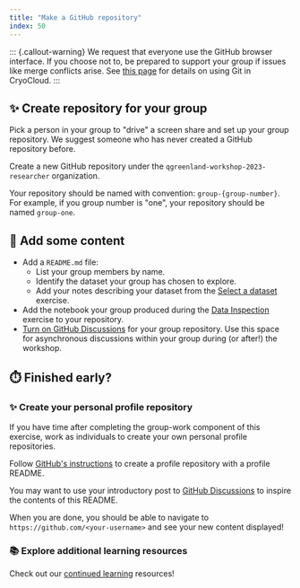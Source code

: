 ```yaml
---
title: "Make a GitHub repository"
index: 50
---
```


::: {.callout-warning}
We request that everyone use the GitHub browser interface. If you choose not to,
be prepared to support your group if issues like merge conflicts arise. See
[this
page](https://book.cryointhecloud.com/how_tos/background/git.html?highlight=authenticate#authenticating-with-github)
for details on using Git in CryoCloud.
:::

## ✨ Create repository for your group

Pick a person in your group to "drive" a screen share and set up your group repository.
We suggest someone who has never created a GitHub repository before.

Create a new GitHub repository under the `qgreenland-workshop-2023-researcher`
organization.

Your repository should be named with convention: `group-{group-number}`. For
example, if you group number is "one", your repository should be named `group-one`.


## 📂 Add some content

* Add a `README.md` file:
    * List your group members by name.
    * Identify the dataset your group has chosen to explore.
    * Add your notes describing your dataset from the [Select a
      dataset](./select-a-dataset.md) exercise.
* Add the notebook your group produced during the
  [Data Inspection](./data-inspection-with-jupyterlab/index.md) exercise to
  your repository.
* [Turn on GitHub
  Discussions](https://docs.github.com/en/discussions/quickstart#enabling-github-discussions-on-your-repository)
  for your group repository. Use this space for asynchronous discussions within your
  group during (or after!) the workshop.



## ⏱️ Finished early?

### ✨ Create your personal profile repository

If you have time after completing the group-work component of this exercise,
work as individuals to create your own personal profile repositories.

Follow [GitHub's
instructions](https://docs.github.com/en/account-and-profile/setting-up-and-managing-your-github-profile/customizing-your-profile/managing-your-profile-readme#adding-a-profile-readme)
to create a profile repository with a profile README.

You may want to use your introductory post to [GitHub
Discussions](https://github.com/orgs/qgreenland-workshop-2023-researcher/discussions/categories/introductions)
to inspire the contents of this README.

When you are done, you should be able to navigate to `https://github.com/<your-username>`
and see your new content displayed!


### 📚 Explore additional learning resources

Check out our [continued learning](/content/continued-learning.md#gitgithub)
resources!
